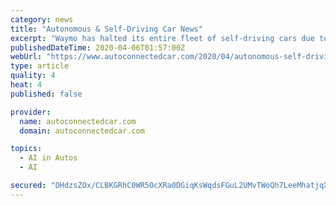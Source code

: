 ```yaml
---
category: news
title: "Autonomous & Self-Driving Car News"
excerpt: "Waymo has halted its entire fleet of self-driving cars due to the Caronavirus outbreak including those without human backup drivers. Aptiv and Hyundai Motor Group announced they have completed the formation of their 50/50 autonomous driving joint venture aimed at advancing the companies’ shared vision of making mobility more safe, green ..."
publishedDateTime: 2020-04-06T01:57:00Z
webUrl: "https://www.autoconnectedcar.com/2020/04/autonomous-self-driving-car-news/"
type: article
quality: 4
heat: 4
published: false

provider:
  name: autoconnectedcar.com
  domain: autoconnectedcar.com

topics:
  - AI in Autos
  - AI

secured: "DHdzsZOx/CLBKGRhC0WR5OcXRa0DGiqKsWqdsFGuL2UMvTWoQh7LeeMhatjqX/DrfWz7YUsiXP7dMxppV7C6c0jCc5cNKmYfosWC37panNFj8Qzc+VPpjWFO776mgoNrueL+1QYBDYOaBhVpIaUrcTV7DyOyMqdknwj+SxGzeWC4ObJRT2NsNYh2pT0zEJU72Ev5nWQYAX/cnzFYCIBlJi1uX7X4Rhy5m67iy518Xpv/7bGbJljCv/uC9fDZpk2rmCFdYg2mRTd3WMz/l0VDeJUGzU6fbyigdu0GCYAFdoJjDbUjq56PpwQs3esK1eyPuhDfwKhquIA1V0hkYqgMkziGMQs6ozuny9V+hRV5KKqLLKn9PN/ibYI1pIOvTeqdNJ4BHQUCIsLoCxkzhPFKkfD4aK7EP+WS9wMdRBUHZ2OCg05m7qCn+7AaahXWco031C+ZnI3SQCO/tPfuBB8tO45LIh7Id03Tu4dLXJawpoE=;oiiJblEGksmzy8T0Pf56ig=="
---
```



